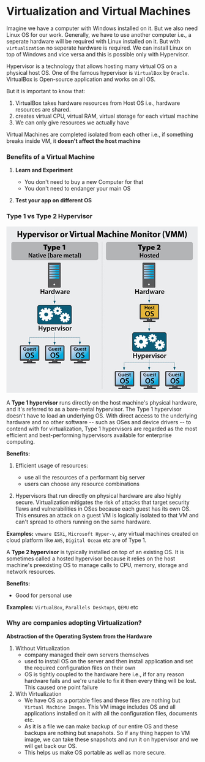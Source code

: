 # Virtualization and Virtual Machines
Imagine we have a computer with Windows installed on it. But we also need Linux OS for our work. Generally, we have to use another computer i.e., a seperate hardware will be required with Linux installed on it. But with `virtualization` no seperate hardware is required. We can install Linux on top of Windows and vice versa and this is possible only with Hypervisor.

Hypervisor is a technology that allows hosting many virtual OS on a physical host OS. One of the famous hypervisor is `VirtualBox` by `Oracle`. VirtualBox is Open-source application and works on all OS.

But it is important to know that: 
1. VirtualBox takes hardware resources from Host OS i.e., hardware resources are shared.
2. creates virtual CPU, virtual RAM, virtual storage for each virtual machine
3. We can only give resources we actually have

Virtual Machines are completed isolated from each other i.e., if something breaks inside VM, it **doesn't affect the host machine**

### Benefits of a Virtual Machine
1. __Learn and Experiment__
	* You don't need to buy a new Computer for that
	* You don't need to endanger your main OS

2. __Test your app on different OS__

### Type 1 vs Type 2 Hypervisor
![](https://github.com/Anjani-Kr-Ray/Zet/blob/master/Images/diff_hypervisor.jpeg)

A __Type 1 hypervisor__ runs directly on the host machine's physical hardware, and it's referred to as a bare-metal hypervisor. The Type 1 hypervisor doesn't have to load an underlying OS. With direct access to the underlying hardware and no other software -- such as OSes and device drivers -- to contend with for virtualization, Type 1 hypervisors are regarded as the most efficient and best-performing hypervisors available for enterprise computing.

__Benefits:__

1. Efficient usage of resources:
	* use all the resources of a performant big server
	* users can choose any resource combinations

2. Hypervisors that run directly on physical hardware are also highly secure. Virtualization mitigates the risk of attacks that target security flaws and vulnerabilities in OSes because each guest has its own OS. This ensures an attack on a guest VM is logically isolated to that VM and can't spread to others running on the same hardware.

__Examples:__ `vmware ESXi`, `Microsoft Hyper-v`, any virtual machines created on cloud platform like `AWS`, `Digital Ocean` etc are of Type 1.

A __Type 2 hypervisor__ is typically installed on top of an existing OS. It is sometimes called a hosted hypervisor because it relies on the host machine's preexisting OS to manage calls to CPU, memory, storage and network resources.

__Benefits:__ 
* Good for personal use

__Examples:__ `VirtualBox`, `Parallels Desktops`, `QEMU` etc

### Why are companies adopting Virtualization?
**Abstraction of the Operating System from the Hardware**
 1. Without Virtualization
	* company managed their own servers themselves
	* used to install OS on the server and then install application and set the required configuration files on their own
	* OS is tightly coupled to the hardware here i.e., if for any reason hardware fails and we're unable to fix it then every thing will be lost. This caused one point failure
2. With Virtualization
	* We have OS as a portable files and these files are nothing but `Virtual Machine Images`. This VM image includes OS and all applications installed on it with all the configuration files, documents etc.
	* As it is a file we can make backup of our entire OS and these backups are nothing but snapshots. So if any thing happen to VM image, we can take these snapshots and run it on hypervisor and we will get back our OS.
	* This helps us make OS portable as well as more secure. 